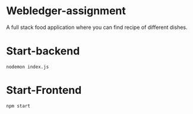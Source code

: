 # Webledger-assignment
A full stack food application where you can find recipe of different dishes.

# Start-backend
    nodemon index.js

# Start-Frontend
    npm start
    